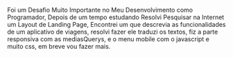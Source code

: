 Foi um Desafio Muito Importante no Meu Desenvolvimento como Programador, Depois de um tempo estudando Resolvi Pesquisar na Internet um Layout de Landing Page, Encontrei um que descrevia
as funcionalidades de um aplicativo de viagens, resolvi fazer ele traduzi os textos, fiz a parte responsiva com as mediasQuerys, e o menu mobile com o javascript e muito css, em breve
vou fazer mais.

